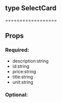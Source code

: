 
## type SelectCard
==================
## Props


### Required:
 - description:string
 - id:string
 - price:string
 - title:string
 - unit:string

### Optional: